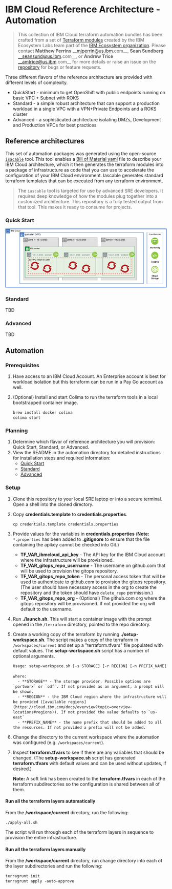 # IBM Cloud Reference Architecture - Automation

> This collection of IBM Cloud terraform automation bundles has been crafted from a set of [Terraform modules](https://modules.cloudnativetoolkit.dev/) created by the IBM Ecosystem Labs team part of the [IBM Ecosystem organization](https://www.ibm.com/partnerworld/public?mhsrc=ibmsearch_a&mhq=partnerworld). Please contact **Matthew Perrins** __mjperrin@us.ibm.com__, **Sean Sundberg** __seansund@us.ibm.com__, or **Andrew Trice** __amtrice@us.ibm.com__ for more details or raise an issue on the [repository](https://github.com/cloud-native-toolkit/software-everywhere) for bugs or feature requests.

Three different flavors of the reference architecture are provided with different levels of complexity.

- QuickStart - minimum to get OpenShift with public endpoints running on basic VPC + Subnet with ROKS
- Standard - a simple robust architecture that can support a production workload in a single VPC with a VPN+Private Endpoints and a ROKS cluster
- Advanced - a sophisticated architecture isolating DMZs, Development and Production VPCs for best practices

## Reference architectures

This set of automation packages was generated using the open-source [`isacable`](https://github.com/cloud-native-toolkit/iascable) tool. This tool enables a [Bill of Material yaml](https://github.com/cloud-native-toolkit/automation-solutions/tree/main/boms) file to describe your IBM Cloud architecture, which it then generates the terraform modules into a package of infrastructure as code that you can use to accelerate the configuration of your IBM Cloud environment. Iascable generates standard terraform templates that can be executed from any terraform environment.

> The `iascable` tool is targeted for use by advanced SRE developers. It requires deep knowledge of how the modules plug together into a customized architecture. This repository is a fully tested output from that tool. This makes it ready to consume for projects.

### Quick Start

![QuickStart](1-quickstart/architecture.png)

### Standard

TBD

### Advanced

TBD

## Automation

### Prerequisites

1. Have access to an IBM Cloud Account. An Enterprise account is best for workload isolation but this terraform can be run in a Pay Go account as well.

2. (Optional) Install and start Colima to run the terraform tools in a local bootstrapped container image.

    ```shell
    brew install docker colima
    colima start
    ```

### Planning

1. Determine which flavor of reference architecture you will provision: Quick Start, Standard, or Advanced.
2. View the README in the automation directory for detailed instructions for installation steps and required information:
    - [Quick Start](1-quickstart)
    - [Standard](2-standard)
    - [Advanced](3-advanced)

### Setup

1. Clone this repository to your local SRE laptop or into a secure terminal. Open a shell into the cloned directory.
2. Copy **credentials.template** to **credentials.properties**.
    ```shell
    cp credentials.template credentials.properties
    ```
3. Provide values for the variables in **credentials.properties** (**Note:** `*.properties` has been added to **.gitignore** to ensure that the file containing the apikey cannot be checked into Git.)
    - **TF_VAR_ibmcloud_api_key** - The API key for the IBM Cloud account where the infrastructure will be provisioned.
    - **TF_VAR_gitops_repo_username** - The username on github.com that will be used to provision the gitops repository.
    - **TF_VAR_gitops_repo_token** - The personal access token that will be used to authenticate to github.com to provision the gitops repository. (The user should have necessary access in the org to create the repository and the token should have `delete_repo` permission.)
    - **TF_VAR_gitops_repo_org** - (Optional) The github.com org where the gitops repository will be provisioned. If not provided the org will default to the username.
4. Run **./launch.sh**. This will start a container image with the prompt opened in the `/terraform` directory, pointed to the repo directory.
5. Create a working copy of the terraform by running **./setup-workspace.sh**. The script makes a copy of the terraform in `/workspaces/current` and set up a "terraform.tfvars" file populated with default values. The **setup-workspace.sh** script has a number of optional arguments.

    ```
    Usage: setup-workspace.sh [-s STORAGE] [-r REGION] [-n PREFIX_NAME]
    
    where:
      - **STORAGE** - The storage provider. Possible options are `portworx` or `odf`. If not provided as an argument, a prompt will be shown.
      - **REGION** - the IBM Cloud region where the infrastructure will be provided ([available regions](https://cloud.ibm.com/docs/overview?topic=overview-locations#regions)). If not provided the value defaults to `us-east`
      - **PREFIX_NAME** - the name prefix that should be added to all the resources. If not provided a prefix will not be added.
    ```
6. Change the directory to the current workspace where the automation was configured (e.g. `/workspaces/current`).
7. Inspect **terraform.tfvars** to see if there are any variables that should be changed. (The **setup-workspace.sh** script has generated **terraform.tfvars** with default values and can be used without updates, if desired.)

    **Note:** A soft link has been created to the **terraform.tfvars** in each of the terraform subdirectories so the configuration is shared between all of them. 

#### Run all the terraform layers automatically

From the **/workspace/current** directory, run the following:

```
./apply-all.sh
```

The script will run through each of the terraform layers in sequence to provision the entire infrastructure.

#### Run all the terraform layers manually

From the **/workspace/current** directory, run change directory into each of the layer subdirectories and run the following:

```shell
terragrunt init
terragrunt apply -auto-approve
```
